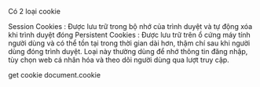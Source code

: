 Có 2 loại cookie

Session Cookies : Được lưu trữ trong bộ nhớ của trình duyệt và tự động xóa khi trình duyệt đóng
Persistent Cookies : Được lưu trữ trên ổ cứng máy tính người dùng và có thể tồn tại trong thời gian dài hơn, thậm chí sau khi người dùng 
đóng trình duyệt. Loại này thường dùng để nhớ thông tin đăng nhập, tùy chọn web cá nhân hóa và theo dõi người dùng qua lượt truy cập.


get cookie
document.cookie
